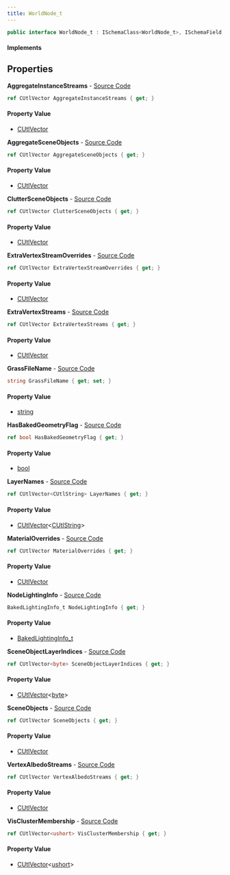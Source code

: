 ```yaml
---
title: WorldNode_t
---
```


```csharp
public interface WorldNode_t : ISchemaClass<WorldNode_t>, ISchemaField, ISchemaClass, INativeHandle
```

#### Implements

## Properties

**AggregateInstanceStreams** - [Source Code](https://github.com/swiftly-solution/swiftlys2/blob/main/managed/src/SwiftlyS2.Generated/Schemas/Interfaces/WorldNode_t.cs#L37)

```csharp
ref CUtlVector AggregateInstanceStreams { get; }
```

#### Property Value

- [CUtlVector](/docs/api/shared/natives/cutlvector)

**AggregateSceneObjects** - [Source Code](https://github.com/swiftly-solution/swiftlys2/blob/main/managed/src/SwiftlyS2.Generated/Schemas/Interfaces/WorldNode_t.cs#L22)

```csharp
ref CUtlVector AggregateSceneObjects { get; }
```

#### Property Value

- [CUtlVector](/docs/api/shared/natives/cutlvector)

**ClutterSceneObjects** - [Source Code](https://github.com/swiftly-solution/swiftlys2/blob/main/managed/src/SwiftlyS2.Generated/Schemas/Interfaces/WorldNode_t.cs#L25)

```csharp
ref CUtlVector ClutterSceneObjects { get; }
```

#### Property Value

- [CUtlVector](/docs/api/shared/natives/cutlvector)

**ExtraVertexStreamOverrides** - [Source Code](https://github.com/swiftly-solution/swiftlys2/blob/main/managed/src/SwiftlyS2.Generated/Schemas/Interfaces/WorldNode_t.cs#L28)

```csharp
ref CUtlVector ExtraVertexStreamOverrides { get; }
```

#### Property Value

- [CUtlVector](/docs/api/shared/natives/cutlvector)

**ExtraVertexStreams** - [Source Code](https://github.com/swiftly-solution/swiftlys2/blob/main/managed/src/SwiftlyS2.Generated/Schemas/Interfaces/WorldNode_t.cs#L34)

```csharp
ref CUtlVector ExtraVertexStreams { get; }
```

#### Property Value

- [CUtlVector](/docs/api/shared/natives/cutlvector)

**GrassFileName** - [Source Code](https://github.com/swiftly-solution/swiftlys2/blob/main/managed/src/SwiftlyS2.Generated/Schemas/Interfaces/WorldNode_t.cs#L46)

```csharp
string GrassFileName { get; set; }
```

#### Property Value

- [string](https://learn.microsoft.com/dotnet/api/system.string)

**HasBakedGeometryFlag** - [Source Code](https://github.com/swiftly-solution/swiftlys2/blob/main/managed/src/SwiftlyS2.Generated/Schemas/Interfaces/WorldNode_t.cs#L50)

```csharp
ref bool HasBakedGeometryFlag { get; }
```

#### Property Value

- [bool](https://learn.microsoft.com/dotnet/api/system.boolean)

**LayerNames** - [Source Code](https://github.com/swiftly-solution/swiftlys2/blob/main/managed/src/SwiftlyS2.Generated/Schemas/Interfaces/WorldNode_t.cs#L42)

```csharp
ref CUtlVector<CUtlString> LayerNames { get; }
```

#### Property Value

- [CUtlVector](/docs/api/shared/natives/cutlvector-1)<[CUtlString](/docs/api/shared/natives/cutlstring)>

**MaterialOverrides** - [Source Code](https://github.com/swiftly-solution/swiftlys2/blob/main/managed/src/SwiftlyS2.Generated/Schemas/Interfaces/WorldNode_t.cs#L31)

```csharp
ref CUtlVector MaterialOverrides { get; }
```

#### Property Value

- [CUtlVector](/docs/api/shared/natives/cutlvector)

**NodeLightingInfo** - [Source Code](https://github.com/swiftly-solution/swiftlys2/blob/main/managed/src/SwiftlyS2.Generated/Schemas/Interfaces/WorldNode_t.cs#L48)

```csharp
BakedLightingInfo_t NodeLightingInfo { get; }
```

#### Property Value

- [BakedLightingInfo_t](/docs/api/shared/schemadefinitions/bakedlightinginfo_t)

**SceneObjectLayerIndices** - [Source Code](https://github.com/swiftly-solution/swiftlys2/blob/main/managed/src/SwiftlyS2.Generated/Schemas/Interfaces/WorldNode_t.cs#L44)

```csharp
ref CUtlVector<byte> SceneObjectLayerIndices { get; }
```

#### Property Value

- [CUtlVector](/docs/api/shared/natives/cutlvector-1)<[byte](https://learn.microsoft.com/dotnet/api/system.byte)>

**SceneObjects** - [Source Code](https://github.com/swiftly-solution/swiftlys2/blob/main/managed/src/SwiftlyS2.Generated/Schemas/Interfaces/WorldNode_t.cs#L17)

```csharp
ref CUtlVector SceneObjects { get; }
```

#### Property Value

- [CUtlVector](/docs/api/shared/natives/cutlvector)

**VertexAlbedoStreams** - [Source Code](https://github.com/swiftly-solution/swiftlys2/blob/main/managed/src/SwiftlyS2.Generated/Schemas/Interfaces/WorldNode_t.cs#L40)

```csharp
ref CUtlVector VertexAlbedoStreams { get; }
```

#### Property Value

- [CUtlVector](/docs/api/shared/natives/cutlvector)

**VisClusterMembership** - [Source Code](https://github.com/swiftly-solution/swiftlys2/blob/main/managed/src/SwiftlyS2.Generated/Schemas/Interfaces/WorldNode_t.cs#L19)

```csharp
ref CUtlVector<ushort> VisClusterMembership { get; }
```

#### Property Value

- [CUtlVector](/docs/api/shared/natives/cutlvector-1)<[ushort](https://learn.microsoft.com/dotnet/api/system.uint16)>

